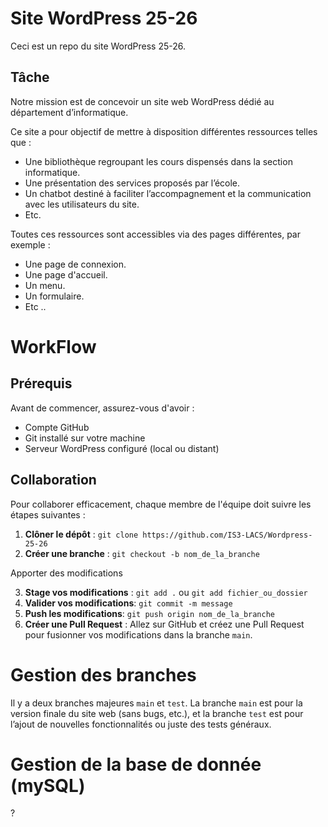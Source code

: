 # Site WordPress 25-26 

Ceci est un repo du site WordPress 25-26. 

## Tâche

Notre mission est de concevoir un site web WordPress dédié au département d’informatique. 

Ce site a pour objectif de mettre à disposition différentes ressources telles que :

* Une bibliothèque regroupant les cours dispensés dans la section informatique. 
* Une présentation des services proposés par l’école. 
* Un chatbot destiné à faciliter l’accompagnement et la communication avec les utilisateurs du site.
* Etc.

Toutes ces ressources sont accessibles via des pages différentes, par exemple :

* Une page de connexion.
* Une page d'accueil.
* Un menu.
* Un formulaire.
* Etc ..

# WorkFlow

## Prérequis

Avant de commencer, assurez-vous d'avoir :

- Compte GitHub
- Git installé sur votre machine
- Serveur WordPress configuré (local ou distant)

## Collaboration
Pour collaborer efficacement, chaque membre de l'équipe doit suivre les étapes suivantes :
1. **Clôner le dépôt** : `git clone https://github.com/IS3-LACS/Wordpress-25-26`
2. **Créer une branche** : `git checkout -b nom_de_la_branche`

Apporter des modifications

3. **Stage vos modifications** : `git add .` ou  `git add fichier_ou_dossier`
4. **Valider vos modifications**: `git commit -m message`
5. **Push les modifications**: `git push origin nom_de_la_branche`
6. **Créer une Pull Request** : Allez sur GitHub et créez une Pull Request pour fusionner vos modifications dans la branche `main`.

# Gestion des branches

Il y a deux branches majeures `main` et `test`. La branche `main` est pour la version finale du site web (sans bugs, etc.), et la branche `test` est pour 
l’ajout de nouvelles fonctionnalités ou juste des tests généraux.

# Gestion de la base de donnée (mySQL)

?








